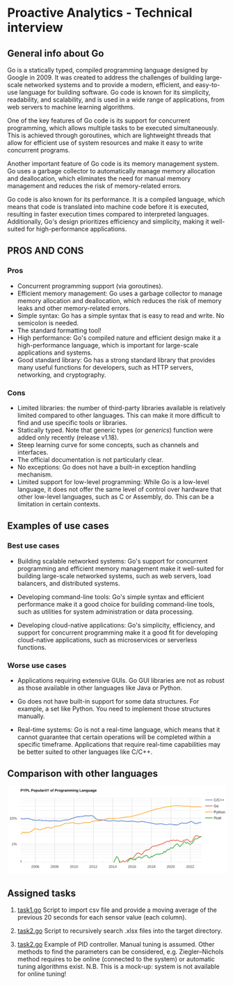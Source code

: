 # Proactive Analytics - Technical interview

## General info about Go

Go is a statically typed, compiled programming language designed by Google in 2009. It was created to address the challenges of building large-scale networked systems and to provide a modern, efficient, and easy-to-use language for building software. Go code is known for its simplicity, readability, and scalability, and is used in a wide range of applications, from web servers to machine learning algorithms.

One of the key features of Go code is its support for concurrent programming, which allows multiple tasks to be executed simultaneously. This is achieved through goroutines, which are lightweight threads that allow for efficient use of system resources and make it easy to write concurrent programs.

Another important feature of Go code is its memory management system. Go uses a garbage collector to automatically manage memory allocation and deallocation, which eliminates the need for manual memory management and reduces the risk of memory-related errors.

Go code is also known for its performance. It is a compiled language, which means that code is translated into machine code before it is executed, resulting in faster execution times compared to interpreted languages. Additionally, Go's design prioritizes efficiency and simplicity, making it well-suited for high-performance applications.

## PROS AND CONS

### Pros

- Concurrent programming support (via goroutines).
- Efficient memory management: Go uses a garbage collector to manage memory allocation and deallocation, which reduces the risk of memory leaks and other memory-related errors.
- Simple syntax: Go has a simple syntax that is easy to read and write. No semicolon is needed.
- The standard formatting tool!
- High performance: Go's compiled nature and efficient design make it a high-performance language, which is important for large-scale applications and systems.
- Good standard library: Go has a strong standard library that provides many useful functions for developers, such as HTTP servers, networking, and cryptography.


### Cons

- Limited libraries: the number of third-party libraries available is relatively limited compared to other languages. This can make it more difficult to find and use specific tools or libraries.
- Statically typed. Note that generic types (or *generics*) function were added only recently (release v1.18).
- Steep learning curve for some concepts, such as channels and interfaces.
- The official documentation is not particularly clear.
- No exceptions: Go does not have a built-in exception handling mechanism.
- Limited support for low-level programming: While Go is a low-level language, it does not offer the same level of control over hardware that other low-level languages, such as C or Assembly, do. This can be a limitation in certain contexts.

## Examples of use cases

### Best use cases

* Building scalable networked systems: Go's support for concurrent programming and efficient memory management make it well-suited for building large-scale networked systems, such as web servers, load balancers, and distributed systems.

* Developing command-line tools: Go's simple syntax and efficient performance make it a good choice for building command-line tools, such as utilities for system administration or data processing.

* Developing cloud-native applications: Go's simplicity, efficiency, and support for concurrent programming make it a good fit for developing cloud-native applications, such as microservices or serverless functions.

### Worse use cases

* Applications requiring extensive GUIs. Go GUI libraries are not as robust as those available in other languages like Java or Python.

* Go does not have built-in support for some data structures. For example, a set like Python. You need to implement those structures manually.

* Real-time systems: Go is not a real-time language, which means that it cannot guarantee that certain operations will be completed within a specific timeframe. Applications that require real-time capabilities may be better suited to other languages like C/C++.


## Comparison with other languages

![Comparison of languages](res/comparison.png)
 
## Assigned tasks

1. [task1.go](task1.go) Script to import csv file and provide a moving average of the previous 20 seconds for each sensor value (each column).

2. [task2.go](task2.go) Script to recursively search .xlsx files into the target directory.

3. [task2.go](task2.go) Example of PID controller. Manual tuning is assumed. Other methods to find the parameters can be considered, e.g. Ziegler–Nichols method requires to be online (connected to the system) or automatic tuning algorithms exist.
N.B. This is a mock-up: system is not available for online tuning!
